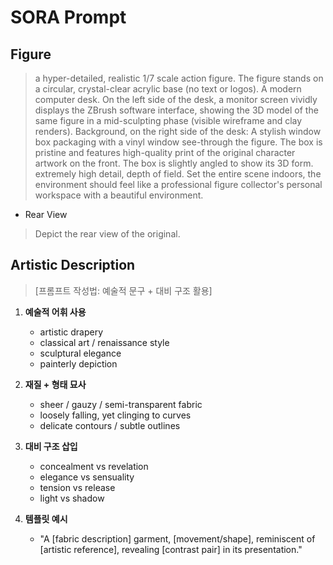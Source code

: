 # SORA Prompt

## Figure 
>a hyper-detailed, realistic 1/7 scale action figure.
The figure stands on a circular, crystal-clear acrylic base (no text or logos).
A modern computer desk. On the left side of the desk, a monitor screen vividly displays the ZBrush software interface, showing the 3D model of the same figure in a mid-sculpting phase (visible wireframe and clay renders).
Background, on the right side of the desk: A stylish window box packaging with a vinyl window see-through the figure. The box is pristine and features high-quality print of the original character artwork on the front. The box is slightly angled to show its 3D form.
extremely high detail, depth of field. Set the entire scene indoors, the environment should feel like a professional figure collector's personal workspace with a beautiful environment.

- Rear View
>Depict the rear view of the original.

## Artistic Description

>[프롬프트 작성법: 예술적 문구 + 대비 구조 활용]

1. **예술적 어휘 사용**
   - artistic drapery
   - classical art / renaissance style
   - sculptural elegance
   - painterly depiction

2. **재질 + 형태 묘사**
   - sheer / gauzy / semi-transparent fabric
   - loosely falling, yet clinging to curves
   - delicate contours / subtle outlines

3. **대비 구조 삽입**
   - concealment vs revelation
   - elegance vs sensuality
   - tension vs release
   - light vs shadow

4. **템플릿 예시**
   - "A [fabric description] garment, [movement/shape], 
      reminiscent of [artistic reference], 
      revealing [contrast pair] in its presentation."
